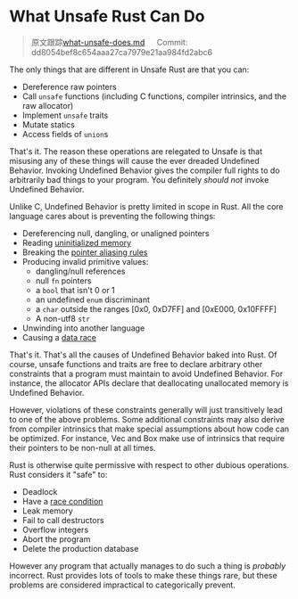 # What Unsafe Rust Can Do

> 原文跟踪[what-unsafe-does.md](https://github.com/rust-lang-nursery/nomicon/blob/master/src/what-unsafe-does.md) &emsp; Commit: dd8054bef8c654aaa27ca7979e21aa984fd2abc6

The only things that are different in Unsafe Rust are that you can:

* Dereference raw pointers
* Call `unsafe` functions (including C functions, compiler intrinsics, and the raw allocator)
* Implement `unsafe` traits
* Mutate statics
* Access fields of `union`s

That's it. The reason these operations are relegated to Unsafe is that misusing
any of these things will cause the ever dreaded Undefined Behavior. Invoking
Undefined Behavior gives the compiler full rights to do arbitrarily bad things
to your program. You definitely *should not* invoke Undefined Behavior.

Unlike C, Undefined Behavior is pretty limited in scope in Rust. All the core
language cares about is preventing the following things:

* Dereferencing null, dangling, or unaligned pointers
* Reading [uninitialized memory][]
* Breaking the [pointer aliasing rules][]
* Producing invalid primitive values:
    * dangling/null references
    * null `fn` pointers
    * a `bool` that isn't 0 or 1
    * an undefined `enum` discriminant
    * a `char` outside the ranges [0x0, 0xD7FF] and [0xE000, 0x10FFFF]
    * A non-utf8 `str`
* Unwinding into another language
* Causing a [data race][race]

That's it. That's all the causes of Undefined Behavior baked into Rust. Of
course, unsafe functions and traits are free to declare arbitrary other
constraints that a program must maintain to avoid Undefined Behavior. For
instance, the allocator APIs declare that deallocating unallocated memory is
Undefined Behavior.

However, violations of these constraints generally will just transitively lead to one of
the above problems. Some additional constraints may also derive from compiler
intrinsics that make special assumptions about how code can be optimized. For instance,
Vec and Box make use of intrinsics that require their pointers to be non-null at all times.

Rust is otherwise quite permissive with respect to other dubious operations.
Rust considers it "safe" to:

* Deadlock
* Have a [race condition][race]
* Leak memory
* Fail to call destructors
* Overflow integers
* Abort the program
* Delete the production database

However any program that actually manages to do such a thing is *probably*
incorrect. Rust provides lots of tools to make these things rare, but
these problems are considered impractical to categorically prevent.

[pointer aliasing rules]: references.html
[uninitialized memory]: uninitialized.html
[race]: races.html
